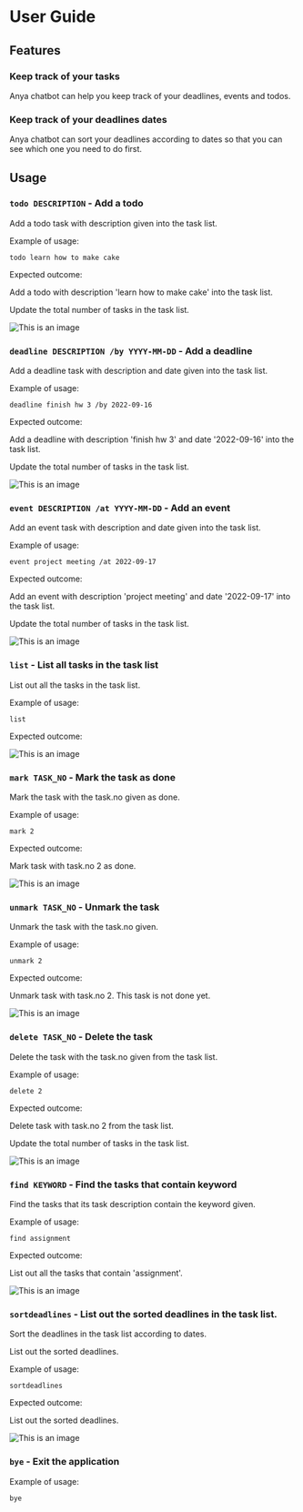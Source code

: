 # User Guide

## Features 

### Keep track of your tasks

Anya chatbot can help you keep track of your deadlines, events and todos.  

### Keep track of your deadlines dates

Anya chatbot can sort your deadlines according to dates so that you can see which one you need to do first. 

## Usage

### `todo DESCRIPTION` - Add a todo 

Add a todo task with description given into the task list.

Example of usage: 

`todo learn how to make cake`

Expected outcome:

Add a todo with description 'learn how to make cake' into the task list. 

Update the total number of tasks in the task list. 

![This is an image](./UserGuide_png/todo.png)

### `deadline DESCRIPTION /by YYYY-MM-DD` - Add a deadline 

Add a deadline task with description and date given into the task list.

Example of usage:

`deadline finish hw 3 /by 2022-09-16`

Expected outcome:

Add a deadline with description 'finish hw 3' and date '2022-09-16' into the task list.

Update the total number of tasks in the task list.

![This is an image](./UserGuide_png/deadline.png)

### `event DESCRIPTION /at YYYY-MM-DD` - Add an event 

Add an event task with description and date given into the task list.

Example of usage:

`event project meeting /at 2022-09-17`

Expected outcome:

Add an event with description 'project meeting' and date '2022-09-17' into the task list.

Update the total number of tasks in the task list.

![This is an image](./UserGuide_png/Event.png)

### `list` - List all tasks in the task list

List out all the tasks in the task list. 

Example of usage:

`list`

Expected outcome:

![This is an image](./UserGuide_png/list.png)

### `mark TASK_NO` - Mark the task as done

Mark the task with the task.no given as done. 

Example of usage:

`mark 2`

Expected outcome:

Mark task with task.no 2 as done. 

![This is an image](./UserGuide_png/Mark.png)

### `unmark TASK_NO` - Unmark the task 

Unmark the task with the task.no given.

Example of usage:

`unmark 2`

Expected outcome:

Unmark task with task.no 2. This task is not done yet. 

![This is an image](./UserGuide_png/Unmark.png)

### `delete TASK_NO` - Delete the task

Delete the task with the task.no given from the task list.

Example of usage:

`delete 2`

Expected outcome:

Delete task with task.no 2 from the task list.

Update the total number of tasks in the task list. 

![This is an image](./UserGuide_png/Delete.png)

### `find KEYWORD` - Find the tasks that contain keyword

Find the tasks that its task description contain the keyword given. 

Example of usage:

`find assignment`

Expected outcome:

List out all the tasks that contain 'assignment'. 

![This is an image](./UserGuide_png/Find.png)

### `sortdeadlines` - List out the sorted deadlines in the task list. 

Sort the deadlines in the task list according to dates.  

List out the sorted deadlines. 

Example of usage:

`sortdeadlines`

Expected outcome:

List out the sorted deadlines.

![This is an image](./UserGuide_png/sortdeadlines.png)

### `bye` - Exit the application

Example of usage:

`bye`




